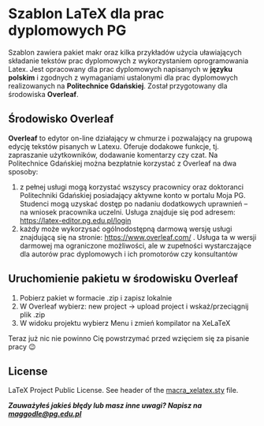 # Szablon LaTeX dla prac dyplomowych PG

Szablon zawiera pakiet makr oraz kilka przykładów użycia uławiających składanie 
tekstów prac dyplomowych z wykorzystaniem oprogramowania Latex. 
Jest opracowany dla prac dyplomowych napisanych w **języku polskim** i zgodnych 
z wymaganiami ustalonymi dla prac dyplomowych realizowanych na **Politechnice Gdańskiej**.
Został przygotowany dla środowiska **Overleaf**.

## Środowisko Overleaf

**Overleaf** to edytor on-line działający w chmurze i pozwalający 
na grupową edycję tekstów pisanych w Latexu. Oferuje dodakowe funkcje, tj. 
zapraszanie użytkowników, dodawanie komentarzy czy czat. 
Na Politechnice Gdańskiej można bezpłatnie korzystać z Overleaf na dwa sposoby:
1. z pełnej usługi mogą korzystać wszyscy pracownicy oraz doktoranci Politechniki Gdańskiej posiadający aktywne konto 
w portalu Moja PG. Studenci mogą uzyskać dostęp po nadaniu dodatkowych 
uprawnień – na wniosek pracownika uczelni. Usługa znajduje się 
pod adresem: https://latex-editor.pg.edu.pl/login
2. każdy może wykorzysać ogólnodostępną darmową wersję usługi znajdującą się 
na stronie: https://www.overleaf.com/ . Usługa ta w wersji darmowej ma 
ograniczone możliwości, ale w zupełności wystarczające dla autorów prac dyplomowych 
i ich promotorów czy konsultantów

## Uruchomienie pakietu w środowisku Overleaf

1. Pobierz pakiet w formacie .zip i zapisz lokalnie
2. W Overleaf wybierz: new project -> upload project i wskaż/przeciągnij plik .zip
3. W widoku projektu wybierz Menu i zmień kompilator na XeLaTeX

Teraz już nic nie powinno Cię powstrzymać przed wzięciem się za pisanie pracy :wink:


## License

LaTeX Project Public License. See header of the [macra_xelatex.sty](macra_xelatex.sty) file.

**_Zauważyłeś jakieś błędy lub masz inne uwagi? 
Napisz na [maggodle@pg.edu.pl](mailto:maggodle@pd.edu.pl)_**

